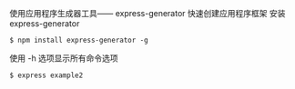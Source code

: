 使用应用程序生成器工具—— express-generator 快速创建应用程序框架
安装 express-generator
```
$ npm install express-generator -g
```
使用 -h 选项显示所有命令选项
```
$ express example2
```